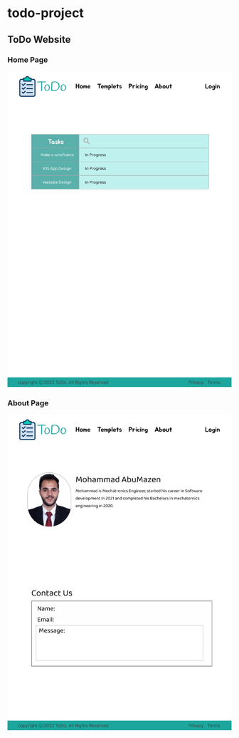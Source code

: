 # todo-project

## ToDo Website

### Home Page

![Home page](./assets/Home.png)


### About Page

![About Page](./assets/About.png)

